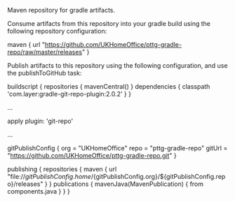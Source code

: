 Maven repository for gradle artifacts.

Consume artifacts from this repository into your gradle build using the following repository configuration:

maven { url "https://github.com/UKHomeOffice/pttg-gradle-repo/raw/master/releases" }


Publish artifacts to this repository using the following configuration, and use the publishToGitHub task:

buildscript {
    repositories {
        mavenCentral()
    }
    dependencies {
        classpath 'com.layer:gradle-git-repo-plugin:2.0.2'
    }
}

...

apply plugin: 'git-repo'

...

gitPublishConfig {
    org = "UKHomeOffice"
    repo = "pttg-gradle-repo"
    gitUrl = "https://github.com/UKHomeOffice/pttg-gradle-repo.git"
}

publishing {
    repositories {
        maven {
            url "file://${gitPublishConfig.home}/${gitPublishConfig.org}/${gitPublishConfig.repo}/releases"
        }
    }
    publications {
        mavenJava(MavenPublication) {
            from components.java
        }
    }
}
